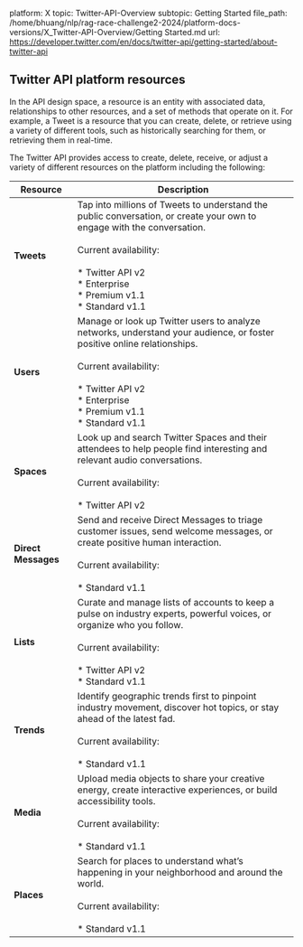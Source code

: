 platform: X
topic: Twitter-API-Overview
subtopic: Getting Started
file_path: /home/bhuang/nlp/rag-race-challenge2-2024/platform-docs-versions/X_Twitter-API-Overview/Getting Started.md
url: https://developer.twitter.com/en/docs/twitter-api/getting-started/about-twitter-api


## Twitter API platform resources

In the API design space, a resource is an entity with associated data, relationships to other resources, and a set of methods that operate on it. For example, a Tweet is a resource that you can create, delete, or retrieve using a variety of different tools, such as historically searching for them, or retrieving them in real-time. 

The Twitter API provides access to create, delete, receive, or adjust a variety of different resources on the platform including the following:

| Resource | Description |
| --- | --- |
| **Tweets** | Tap into millions of Tweets to understand the public conversation, or create your own to engage with the conversation.<br><br>Current availability:<br><br>* Twitter API v2<br>* Enterprise<br>* Premium v1.1<br>* Standard v1.1 |
| **Users** | Manage or look up Twitter users to analyze networks, understand your audience, or foster positive online relationships.<br><br>Current availability:<br><br>* Twitter API v2<br>* Enterprise<br>* Premium v1.1<br>* Standard v1.1 |
| **Spaces** | Look up and search Twitter Spaces and their attendees to help people find interesting and relevant audio conversations.<br><br>Current availability:<br><br>* Twitter API v2 |
| **Direct Messages** | Send and receive Direct Messages to triage customer issues, send welcome messages, or create positive human interaction.<br><br>Current availability:<br><br>* Standard v1.1 |
| **Lists** | Curate and manage lists of accounts to keep a pulse on industry experts, powerful voices, or organize who you follow.<br><br>Current availability:<br><br>* Twitter API v2<br>* Standard v1.1 |
| **Trends** | Identify geographic trends first to pinpoint industry movement, discover hot topics, or stay ahead of the latest fad.<br><br>Current availability:<br><br>* Standard v1.1 |
| **Media** | Upload media objects to share your creative energy, create interactive experiences, or build accessibility tools.<br><br>Current availability:<br><br>* Standard v1.1 |
| **Places** | Search for places to understand what’s happening in your neighborhood and around the world.<br><br>Current availability:<br><br>* Standard v1.1 |